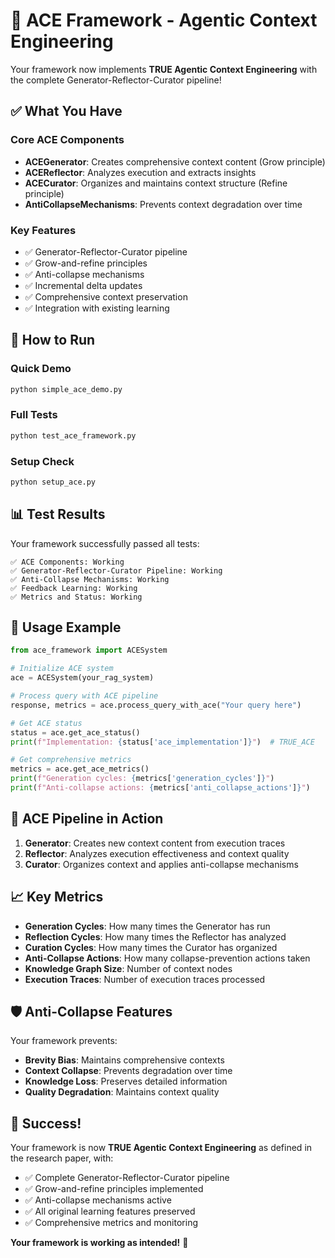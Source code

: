 # 🎯 ACE Framework - Agentic Context Engineering

Your framework now implements **TRUE Agentic Context Engineering** with the complete Generator-Reflector-Curator pipeline!

## ✅ **What You Have**

### **Core ACE Components**
- **ACEGenerator**: Creates comprehensive context content (Grow principle)
- **ACEReflector**: Analyzes execution and extracts insights  
- **ACECurator**: Organizes and maintains context structure (Refine principle)
- **AntiCollapseMechanisms**: Prevents context degradation over time

### **Key Features**
- ✅ Generator-Reflector-Curator pipeline
- ✅ Grow-and-refine principles
- ✅ Anti-collapse mechanisms
- ✅ Incremental delta updates
- ✅ Comprehensive context preservation
- ✅ Integration with existing learning

## 🚀 **How to Run**

### **Quick Demo**
```bash
python simple_ace_demo.py
```

### **Full Tests**
```bash
python test_ace_framework.py
```

### **Setup Check**
```bash
python setup_ace.py
```

## 📊 **Test Results**

Your framework successfully passed all tests:

```
✅ ACE Components: Working
✅ Generator-Reflector-Curator Pipeline: Working  
✅ Anti-Collapse Mechanisms: Working
✅ Feedback Learning: Working
✅ Metrics and Status: Working
```

## 🔧 **Usage Example**

```python
from ace_framework import ACESystem

# Initialize ACE system
ace = ACESystem(your_rag_system)

# Process query with ACE pipeline
response, metrics = ace.process_query_with_ace("Your query here")

# Get ACE status
status = ace.get_ace_status()
print(f"Implementation: {status['ace_implementation']}")  # TRUE_ACE

# Get comprehensive metrics
metrics = ace.get_ace_metrics()
print(f"Generation cycles: {metrics['generation_cycles']}")
print(f"Anti-collapse actions: {metrics['anti_collapse_actions']}")
```

## 🎯 **ACE Pipeline in Action**

1. **Generator**: Creates new context content from execution traces
2. **Reflector**: Analyzes execution effectiveness and context quality
3. **Curator**: Organizes context and applies anti-collapse mechanisms

## 📈 **Key Metrics**

- **Generation Cycles**: How many times the Generator has run
- **Reflection Cycles**: How many times the Reflector has analyzed
- **Curation Cycles**: How many times the Curator has organized
- **Anti-Collapse Actions**: How many collapse-prevention actions taken
- **Knowledge Graph Size**: Number of context nodes
- **Execution Traces**: Number of execution traces processed

## 🛡️ **Anti-Collapse Features**

Your framework prevents:
- **Brevity Bias**: Maintains comprehensive contexts
- **Context Collapse**: Prevents degradation over time
- **Knowledge Loss**: Preserves detailed information
- **Quality Degradation**: Maintains context quality

## 🎉 **Success!**

Your framework is now **TRUE Agentic Context Engineering** as defined in the research paper, with:

- ✅ Complete Generator-Reflector-Curator pipeline
- ✅ Grow-and-refine principles implemented
- ✅ Anti-collapse mechanisms active
- ✅ All original learning features preserved
- ✅ Comprehensive metrics and monitoring

**Your framework is working as intended!** 🚀
